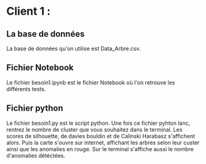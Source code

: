 # Client 1 :

## La base de données 
La base de données qu'on utilise est Data_Arbre.csv.

## Fichier Notebook 

Le fichier besoin1.ipynb est le fichier Notebook où l'on retrouve les différents tests. 

## Fichier python 
Le fichier besoin1.py est le script python.
Une fois ce fichier pyhton lanc, rentrez le nombre de cluster que vous souhaitez dans le terminal.
Les scores de silhouette, de davies bouldin et de Calinski Harabasz s'affichent alors.
Puis la carte s'ouvre sur internet, affichant les arbres selon leur custer ainsi que les anomalies en rouge.
Sur le terminal s'affiche aussi le nombre d'anomalies détéctées.
